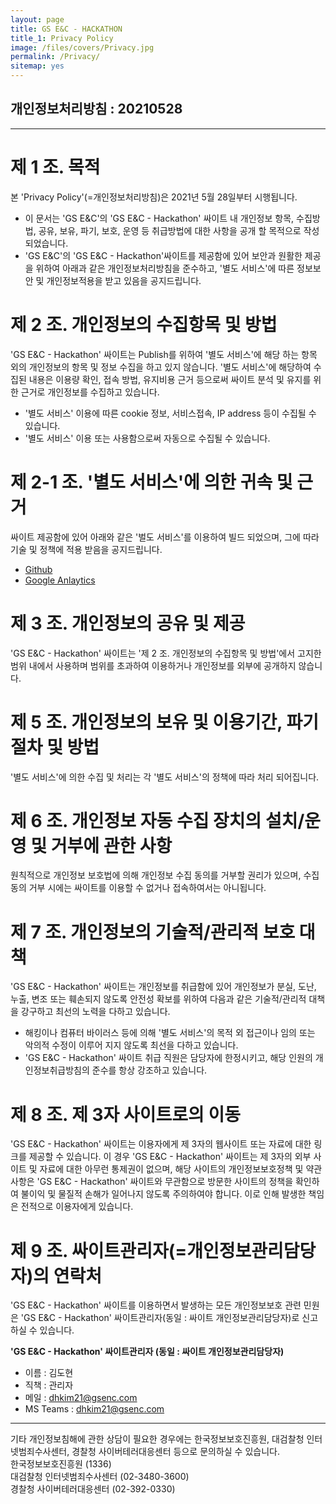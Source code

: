 ```yaml
---
layout: page
title: GS E&C - HACKATHON　
title_1: Privacy Policy
image: /files/covers/Privacy.jpg
permalink: /Privacy/
sitemap: yes
---
```


## 개인정보처리방침 : 20210528 ##

-----------------------------------------------

# 제 1 조. 목적 #
본 'Privacy Policy'(=개인정보처리방침)은 2021년 5월 28일부터 시행됩니다.

- 이 문서는 'GS E&C'의 'GS E&C - Hackathon' 싸이트 내 개인정보 항목, 수집방법, 공유, 보유, 파기, 보호, 운영 등 취급방법에 대한 사항을 공개 할 목적으로 작성 되었습니다.
- 'GS E&C'의 'GS E&C - Hackathon'싸이트를 제공함에 있어 보안과 원활한 제공을 위하여 아래과 같은 개인정보처리방침을 준수하고, '별도 서비스'에 따른 정보보안 및 개인정보적용을 받고 있음을 공지드립니다. 

# 제 2 조. 개인정보의 수집항목 및 방법 #
'GS E&C - Hackathon' 싸이트는 Publish를 위하여 '별도 서비스'에 해당 하는 항목 외의 개인정보의 항목 및 정보 수집을 하고 있지 않습니다.
'별도 서비스'에 해당하여 수집된 내용은 이용량 확인, 접속 방법, 유지비용 근거 등으로써 싸이트 분석 및 유지를 위한 근거로 개인정보를 수집하고 있습니다.

- '별도 서비스' 이용에 따른 cookie 정보, 서비스접속, IP address 등이 수집될 수 있습니다.
- '별도 서비스' 이용 또는 사용함으로써 자동으로 수집될 수 있습니다.

# 제 2-1 조. '별도 서비스'에 의한 귀속 및 근거 #
싸이트 제공함에 있어 아래와 같은 '벌도 서비스'를 이용하여 빌드 되었으며, 그에 따라 기술 및 정책에 적용 받음을 공지드립니다.
- [Github](https://docs.github.com/en/github/site-policy/github-privacy-statement)
- [Google Anlaytics](https://support.google.com/analytics/?hl=en#topic=1008008)

# 제 3 조. 개인정보의 공유 및 제공 #
'GS E&C - Hackathon' 싸이트는 '제 2 조. 개인정보의 수집항목 및 방법'에서 고지한 범위 내에서 사용하며 범위를 초과하여 이용하거나 개인정보를 외부에 공개하지 않습니다.

# 제 5 조. 개인정보의 보유 및 이용기간, 파기 절차 및 방법 #
'별도 서비스'에 의한 수집 및 처리는 각 '별도 서비스'의 정책에 따라 처리 되어집니다.

# 제 6 조. 개인정보 자동 수집 장치의 설치/운영 및 거부에 관한 사항 #
원칙적으로 개인정보 보호법에 의해 개인정보 수집 동의를 거부할 권리가 있으며, 수집동의 거부 시에는 싸이트를 이용할 수 없거나 접속하여서는 아니됩니다.

# 제 7 조. 개인정보의 기술적/관리적 보호 대책 #
'GS E&C - Hackathon' 싸이트는 개인정보를 취급함에 있어 개인정보가 분실, 도난, 누출, 변조 또는 훼손되지 않도록 안전성 확보를 위하여 다음과 같은 기술적/관리적 대책을 강구하고 최선의 노력을 다하고 있습니다.
- 해킹이나 컴퓨터 바이러스 등에 의해 '별도 서비스'의 목적 외 접근이나 임의 또는 악의적 수정이 이루어 지지 않도록 최선을 다하고 있습니다.
- 'GS E&C - Hackathon' 싸이트 취급 직원은 담당자에 한정시키고, 해당 인원의 개인정보취급방침의 준수를 항상 강조하고 있습니다.

# 제 8 조. 제 3자 사이트로의 이동 #
'GS E&C - Hackathon' 싸이트는 이용자에게 제 3자의 웹사이트 또는 자료에 대한 링크를 제공할 수 있습니다. 이 경우 'GS E&C - Hackathon' 싸이트는 제 3자의 외부 사이트 및 자료에 대한 아무런 통제권이 없으며, 해당 사이트의 개인정보보호정책 및 약관사항은 'GS E&C - Hackathon' 싸이트와 무관함으로 방문한 사이트의 정책을 확인하여 불이익 및 물질적 손해가 일어나지 않도록 주의하여야 합니다. 이로 인해 발생한 책임은 전적으로 이용자에게 있습니다.

# 제 9 조. 싸이트관리자(=개인정보관리담당자)의 연락처 #
'GS E&C - Hackathon' 싸이트를 이용하면서 발생하는 모든 개인정보보호 관련 민원은 'GS E&C - Hackathon' 싸이트관리자(동일 : 싸이트 개인정보관리담당자)로 신고하실 수 있습니다.

__'GS E&C - Hackathon' 싸이트관리자 (동일 : 싸이트 개인정보관리담당자)__
- 이름 : 김도현
- 직책 : 관리자
- 메일 : dhkim21@gsenc.com
- MS Teams : dhkim21@gsenc.com

-----------------------------------------------

기타 개인정보침해에 관한 상담이 필요한 경우에는 한국정보보호진흥원, 대검찰청 인터넷범죄수사센터, 경찰청 사이버테러대응센터 등으로 문의하실 수 있습니다.   
한국정보보호진흥원 (1336)   
대검찰청 인터넷범죄수사센터 (02-3480-3600)   
경찰청 사이버테러대응센터 (02-392-0330)   